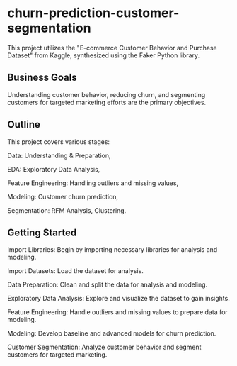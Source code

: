 # churn-prediction-customer-segmentation
This project utilizes the "E-commerce Customer Behavior and Purchase Dataset" from Kaggle, synthesized using the Faker Python library.

## Business Goals
Understanding customer behavior, reducing churn, and segmenting customers for targeted marketing efforts are the primary objectives.

## Outline
This project covers various stages:

Data: Understanding & Preparation,

EDA: Exploratory Data Analysis,

Feature Engineering: Handling outliers and missing values,

Modeling: Customer churn prediction,

Segmentation: RFM Analysis, Clustering.

## Getting Started
Import Libraries: Begin by importing necessary libraries for analysis and modeling.

Import Datasets: Load the dataset for analysis.

Data Preparation: Clean and split the data for analysis and modeling.

Exploratory Data Analysis: Explore and visualize the dataset to gain insights.

Feature Engineering: Handle outliers and missing values to prepare data for modeling.

Modeling: Develop baseline and advanced models for churn prediction.

Customer Segmentation: Analyze customer behavior and segment customers for targeted marketing.

